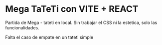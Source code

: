 # Mega TaTeTi con VITE + REACT
Partida de Mega - tateti en local. Sin trabajar el CSS ni la estetica, solo las funcionalidades.

Falta el caso de empate en un tateti simple
